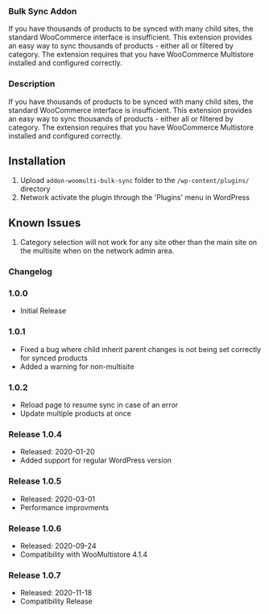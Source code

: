 ### Bulk Sync Addon

If you have thousands of products to be synced with many child sites, the standard WooCommerce interface is insufficient. This extension provides an easy way to sync thousands of products - either all or filtered by category. The extension requires that you have WooCommerce Multistore installed and configured correctly. 

### Description 

If you have thousands of products to be synced with many child sites, the standard WooCommerce interface is insufficient. This extension provides an easy way to sync thousands of products - either all or filtered by category. The extension requires that you have WooCommerce Multistore installed and configured correctly. 

## Installation

1. Upload `addon-woomulti-bulk-sync` folder to the `/wp-content/plugins/` directory
2. Network activate the plugin through the 'Plugins' menu in WordPress

## Known Issues

1. Category selection will not work for any site other than the main site on the multisite when on the network admin area.


### Changelog

### 1.0.0
* Initial Release 

### 1.0.1
* Fixed a bug where child inherit parent changes is not being set correctly for synced products
* Added a warning for non-multisite

### 1.0.2
* Reload page to resume sync in case of an error
* Update multiple products at once

### Release 1.0.4
 * Released: 2020-01-20
 * Added support for regular WordPress version

### Release 1.0.5
* Released: 2020-03-01
* Performance improvments

### Release 1.0.6
* Released: 2020-09-24
* Compatibility with WooMultistore 4.1.4

### Release 1.0.7
* Released: 2020-11-18
* Compatibility Release